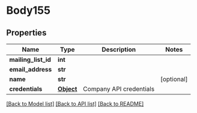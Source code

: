 # Body155

## Properties
Name | Type | Description | Notes
------------ | ------------- | ------------- | -------------
**mailing_list_id** | **int** |  | 
**email_address** | **str** |  | 
**name** | **str** |  | [optional] 
**credentials** | [**Object**](Object.md) | Company API credentials | 

[[Back to Model list]](../README.md#documentation-for-models) [[Back to API list]](../README.md#documentation-for-api-endpoints) [[Back to README]](../README.md)

